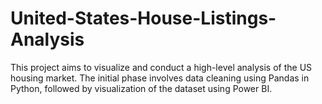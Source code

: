 # United-States-House-Listings-Analysis
This project aims to visualize and conduct a high-level analysis of the US housing market. The initial phase involves data cleaning using Pandas in Python, followed by visualization of the dataset using Power BI.
